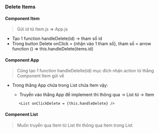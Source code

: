 
### Delete Items

#### Component Item
> Gửi id từ Item.js => App.js

- Tạo 1 function handleDelete(id) -> tham số id
- Trong button Delete onClick = {nhận vào 1 tham số}, tham số = arrow function () => this.handleDelete(items.id)

#### Component App
> Cũng tạo 1 function handleDelelte(id) mục đích nhận action từ thằng Component Item gửi về

- Trong thằng App chứa <List /> trong List chứa Item vậy:
  - Truyền vào thằng App để implement thì thông qua -> List từ -> Item
   ```
      <List onClickDelete = {this.handleDelete} />
   ```

#### Compenent List
> Muốn truyền qua Item từ List thì thông qua Item trong List 
 


